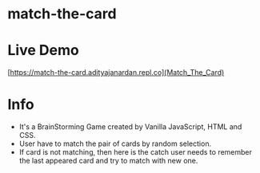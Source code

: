 # match-the-card
# Live Demo 
   [https://match-the-card.adityajanardan.repl.co](Match_The_Card)

# Info
   - It's a BrainStorming Game created by Vanilla JavaScript, HTML and CSS.
   - User have to match the pair of cards by random selection.
   - If card is not matching, then here is the catch user needs to remember the last appeared card and try to match with new one.
   

